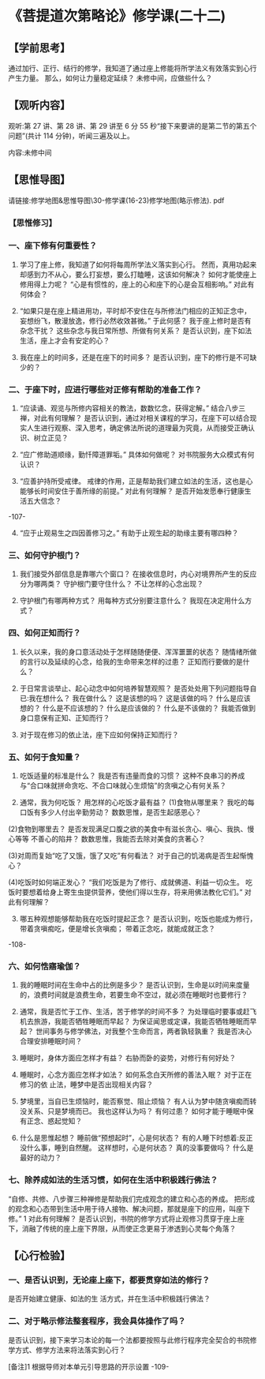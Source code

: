 
# 《菩提道次第略论》修学课(二十二)
## 【学前思考】

通过加行、正行、结行的修学，我知道了通过座上修能将所学法义有效落实到心行产生力量。
那么，如何让力量稳定延续？
未修中间，应做些什么？

## 【观听内容】

观听:第 27 讲、第 28 讲、第 29 讲至 6 分 55 秒“接下来要讲的是第二节的第五个问题”(共计 114 分钟)，听闻三遍及以上。

内容:未修中间

## 【思惟导图】

请链接:修学地图&思惟导图\30-修学课(16-23)修学地图(略示修法). pdf

### 【思惟修习】

### 一、座下修有何重要性？

1. 学习了座上修，我知道了如何将每周所学法义落实到心行。
   然而，真用功起来却感到力不从心，要么打妄想，要么打瞌睡，这该如何解决？
   如何才能使座上修用得上力呢？
   “心是有惯性的，座上的心和座下的心是会互相影响。”
   对此有何体会？

2. “如果只是在座上精进用功，平时却不安住在与所修法门相应的正知正念中，妄想纷飞，散漫放逸，修行必然收效甚微。”
   于此何感？
   我于座上修时是否有杂念干扰？
   这些杂念与我日常所想、所做有何关系？
   是否认识到，座下如法生活，座上才会有安定的心？

3. 我在座上的时间多，还是在座下的时间多？
   是否认识到，座下的修行是不可缺少的？

### 二、于座下时，应进行哪些对正修有帮助的准备工作？

1. “应读诵、观览与所修内容相关的教法，数数忆念，获得定解。”
   结合八步三禅，对此有何理解？
   是否认识到，通过对相关课程的学习，在座下可以结合现实人生进行观察、深入思考，确定佛法所说的道理最为究竟，从而接受正确认识、树立正见？
2. “应广修助道顺缘，勤忏障道罪垢。”
   具体如何做呢？
   对书院服务大众模式有何认识？

3. “应善护持所受戒律。
   戒律的作用，正是帮助我们建立如法的生活，这也是心能够长时间安住于善所缘的前提。”
   对此有何理解？
   是否开始发愿奉行健康生活五大信念？

-107-

4. “应于止观易生之四因善修习之。”
   有助于止观生起的助缘主要有哪四种？

### 三、如何守护根门？

1. 我们接受外部信息是靠哪六个窗口？
   在接收信息时，内心对境界所产生的反应分为哪两类？
   守护根门要守住什么？
   不让怎样的心念出现？

2. 守护根门有哪两种方式？
   用每种方式分别要注意什么？
   我现在决定用什么方式？

### 四、如何正知而行？

1. 长久以来，我的身口意活动处于怎样随随便便、浑浑噩噩的状态？
   随情绪所做的言行以及延续的心念，给我的生命带来怎样的过患？
   正知而行要做的是什么？

2. 于日常言谈举止、起心动念中如何培养智慧观照？
   是否处处用下列问题指导自已:我在想什么？
   我在做什么？
   这是该想的吗？
   这是该做的吗？
   什么是应该想的？
   什么是不应该想的？
   什么是应该做的？
   什么是不该做的？
   我能否做到身口意保有正知、正知而行？

3. 对于现在修习的依止法，座下应如何保持正知而行？

### 五、如何于食知量？

1. 吃饭适量的标准是什么？
   我是否有违量而食的习惯？
   这种不良串习的养成与“合口味就拼命贪吃、不合口味就心生烦恼”的贪嗔之心有何关系？

2. 通常，我为何吃饭？
   用怎样的心吃饭才最有益？
   (1)食物从哪里来？
   我吃的每口饭有多少人付出辛勤劳动？
   数数思惟，是否生起感恩心？

(2)食物到哪里去？
是否发现满足口腹之欲的美食中有滋长贪心、嗔心、我执、慢心等等
不善心的陷井？
数数思惟，我能否去除对美食的贪著心？

(3)对周而复始“吃了又饿，饿了又吃”有何看法？
对于自己的饥渴病是否生起惭愧心？

(4)吃饭时如何端正发心？
“我们吃饭是为了修行、成就佛道、利益一切众生。
吃饭时要想着给身上寄生虫提供营养，使他们得以生存，将来用佛法教化它们。”
对此有何理解？

3. 哪五种观想能够帮助我在吃饭时提起正念？
   是否认识到，吃饭也能成为修行，带着贪嗔痴吃，便是增长贪嗔痴；
   带着正念吃，就能成就正念？

-108-

### 六、如何悎寤瑜伽？

1. 我的睡眠时间在生命中占的比例是多少？
   是否认识到，生命是以时间来度量的，浪费时间就是浪费生命，若要生命不空过，就必须在睡眠时也要修行？

2. 通常，我是否忙于工作、生活，苦于修学的时间不多？
   为处理临时要事或赶飞机去旅游，我能否牺牲睡眠而早起？
   为保证闻思或定课，我能否牺牲睡眠而早起？
   世间事务与修学佛法，对我整个生命而言，两者孰轻孰重？
   我是否决心合理安排睡眠时间？

3. 睡眠时，身体方面应怎样才有益？
   右胁而卧的姿势，对修行有何好处？
4. 睡眠时，心念方面应怎样才如法？
   如何系念白天所修的善法入眠？
   对于正在修习的依
   止法，睡梦中是否出现相关内容？

5. 梦境里，当自已生烦恼时，能否察觉、阻止烦恼？
   有人认为梦中随贪嗔痴而转没关系、只是梦境而已。
   我也这样认为吗？
   有何过患？
   如何才能于睡眠中保有正念、惑起觉知？

6. 什么是思惟起想？
   睡前做“预想起时”，心是何状态？
   有的人睡下时想着:反正没什么事，睡到自然醒。
   这样想时，心是何状态？
   真的没事要做吗？
   什么是最好的动力？

### 七、除养成如法的生活习惯，如何在生活中积极践行佛法？

“自修、共修、八步骤三种禅修是帮助我们完成观念的建立和心态的养成。
把形成的观念和心态带到生活中用于待人接物、解决问题，那就是座下的应用，叫座下修。”
1 对此有何理解？
是否认识到，书院的修学方式将止观修习贯穿于座上座下，消融了传统的座上座下界限，从而使正念更易于渗透到心灵每个角落？

## 【心行检验】

### 一、是否认识到，无论座上座下，都要贯穿如法的修行？

是否开始建立健康、如法的生
活方式，并在生活中积极践行佛法？

### 二、对于略示修法整套程序，我会具体操作了吗？

是否认识到，接下来学习本论的每一个法都要按照与此修行程序完全契合的书院修学方式、修学方法来将法落实到心行？

[备注]1 根据导师对本单元引导思路的开示设置
-109-